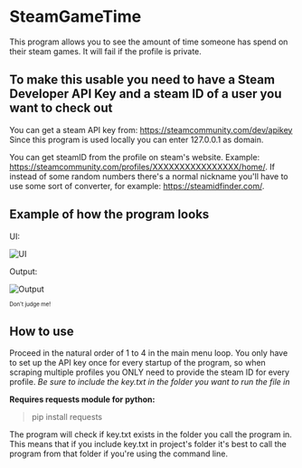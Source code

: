 # SteamGameTime

This program allows you to see the amount of time someone has spend on
their steam games. It will fail if the profile is private.

## To make this usable you need to have a Steam Developer API Key and a steam ID of a user you want to check out

You can get a steam API key from: https://steamcommunity.com/dev/apikey
Since this program is used locally you can enter 127.0.0.1 as domain.

You can get steamID from the profile on steam's website.
Example: https://steamcommunity.com/profiles/XXXXXXXXXXXXXXXX/home/.
If instead of some random numbers there's a normal nickname you'll have to use
some sort of converter, for example: https://steamidfinder.com/.

## Example of how the program looks

UI:

![UI](https://i.imgur.com/BGvzGM5.png "UI")

Output:

![Output](https://i.imgur.com/QuLyTsE.png "Output")

<sub><sup>Don't judge me!</sup></sub>

## How to use

Proceed in the natural order of 1 to 4 in the main menu loop.
You only have to set up the API key once for every startup of the program,
so when scraping multiple profiles you ONLY need to provide the steam ID for every profile.
*Be sure to include the key.txt in the folder you want to run the file in*

**Requires requests module for python:**
>pip install requests

The program will check if key.txt exists in the folder you call the program in.
This means that if you include key.txt in project's folder it's best to call the program from that folder if you're using the command line.
